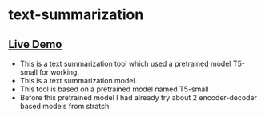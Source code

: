 # text-summarization

## [Live Demo](https://textt5.streamlit.app/)


- This is a text summarization tool which used a pretrained model T5-small for working.
- This is a text summarization model.
- This tool is based on a pretrained model named T5-small
- Before this pretrained model I had already try about 2 encoder-decoder based models from stratch.
